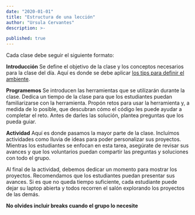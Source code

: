 ```yaml
---
date: "2020-01-01"
title: "Estructura de una lección"
author: "Ursula Cervantes"
description: >-

published: true
---
```


Cada clase debe seguir el siguiente formato:

**Introducción**
Se define el objetivo de la clase y los conceptos necesarios para la clase del día.
Aquí es donde se debe aplicar [los tips para definir el ambiente](/club/guide/lesson-planning/setting-tone/).

**Programemos**
Se introducen las herramientas que se utilizarán durante la clase. Dedica un tiempo
de la clase para que los estudiantes puedan familiarizarse con la herramienta.
Propón retos para usar la herramienta y, a medida de lo posible, que descubran cómo
el código les puede ayudar a completar el reto. Antes de darles las solución,
plantea preguntas que los pueda guiar.

**Actividad**
Aquí es donde pasamos la mayor parte de la clase. Incluímos actividades como lluvia
de ideas para poder personalizar sus proyectos. Mientras los estudiantes se enfocan
en esta tarea, asegúrate de revisar sus avances y que los voluntarios puedan compartir
las preguntas y soluciones con todo el grupo.

Al final de la actividad, debemos dedicar un momento para mostrar los proyectos.
Recomendamos que los estudiantes puedan presentar sus avances. Si es que no queda
tiempo suficiente, cada estudiante puede dejar su laptop abierta y todos recorren
el salón explorando los proyectos de las demás.

**No olvides incluir breaks cuando el grupo lo necesite**
